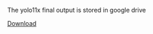The yolo11x final output is stored in google drive

[Download](https://drive.google.com/file/d/1vejrx1ADroPLlVBl9SI0dqbsv-2X4wCW/view?usp=sharing)